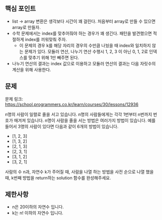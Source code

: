 ## 핵심 포인트

- list -> array 변환은 생각보다 시간이 꽤 걸린다. 처음부터 array로 만들 수 있으면 array로 만들자.
- 수학 문제에서는 index를 맞추어줘야 하는 경우가 꽤 생긴다. 패턴을 발견했으면 적절하게 index를 끼워맞춰 주자.
  - 이 문제의 경우 k를 해당 자리의 경우의 수만큼 나눴을 때 index와 일치하지 않는 문제가 있다. 모듈러 연산, 나누기 연산 수행시 1, 2, 3 이 아닌 0, 1, 2로 인덱스를 맞추기 위해 1만 빼주면 된다.
- 나누기 연산의 결과는 index 값으로 이용하고 모듈러 연산의 결과는 다음 자릿수의 계산을 위해 사용한다.

## 문제

문제 링크: https://school.programmers.co.kr/learn/courses/30/lessons/12936

n명의 사람이 일렬로 줄을 서고 있습니다. n명의 사람들에게는 각각 1번부터 n번까지 번호가 매겨져 있습니다. n명이 사람을 줄을 서는 방법은 여러가지 방법이 있습니다. 예를 들어서 3명의 사람이 있다면 다음과 같이 6개의 방법이 있습니다.

- [1, 2, 3]
- [1, 3, 2]
- [2, 1, 3]
- [2, 3, 1]
- [3, 1, 2]
- [3, 2, 1]

사람의 수 n과, 자연수 k가 주어질 때, 사람을 나열 하는 방법을 사전 순으로 나열 했을 때, k번째 방법을 return하는 solution 함수를 완성해주세요.

## 제한사항

- n은 20이하의 자연수 입니다.
- k는 n! 이하의 자연수 입니다.